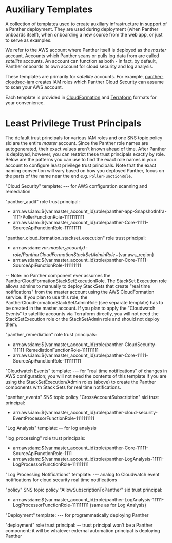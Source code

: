 # Auxiliary Templates

A collection of templates used to create auxiliary infrastructure in support of a Panther deployment.
They are used during deployment (when Panther onboards itself), when onboarding a new source from
the web app, or just to serve as examples.

We refer to the AWS account where Panther itself is deployed as the _master_ account.
Accounts which Panther scans or pulls log data from are called _satellite_ accounts. An account can
function as both - in fact, by default, Panther onboards its own account for cloud security and log analysis.

These templates are primarily for _satellite_ accounts.
For example, [panther-cloudsec-iam](cloudformation/panther-cloudsec-iam.yml) creates IAM roles
which Panther Cloud Security can assume to scan your AWS account.

Each template is provided in [CloudFormation](cloudformation) and [Terraform](terraform) formats for your convenience.

# Least Privilege Trust Principals

The default trust principals for various IAM roles and one SNS topic policy sid are the entire _master_ account. Since the Panther role names are autogenerated, their exact values aren't known ahead of time. After Panther is deployed, however, you can restrict these trust principals exactly by role. Below are the patterns you can use to find the exact role names in your account to configure least privilege trust principals. Note that the exact naming convention will vary based on how you deployed Panther, focus on the parts of the name near the end e.g. `PollerFunctionRole`.

"Cloud Security" template:
--- for AWS configuration scanning and remediation

"panther_audit" role trust principal:
- arn:aws:iam::${var.master_account_id}:role/panther-app-SnapshotInfra-1111-PollerFunctionRole-11111111111
- arn:aws:iam::${var.master_account_id}:role/panther-Core-11111-SourceApiFunctionRole-111111111

"panther_cloud_formation_stackset_execution" role trust principal:
- arn:aws:iam::${var.master_account_id}:role/PantherCloudFormationStackSetAdminRole-${var.aws_region}
- arn:aws:iam::${var.master_account_id}:role/panther-Core-11111-SourceApiFunctionRole-111111111

-- Note: no Panther component ever assumes the PantherCloudFormationStackSetExecutionRole. The StackSet Execution role allows admins to manually to deploy StackSets that create "real time notifications" from the master account using the AWS CloudFormation service. If you plan to use this role, the PantherCloudFormationStackSetAdminRole (see separate template) has to be created in the master account. If you plan to apply the "Cloudwatch Events" to satellite accounts via Terraform directly, you will not need the StackSetExecution role or the StackSetAdmin role and should not deploy them.

"panther_remediation" role trust principals:
- arn:aws:iam::${var.master_account_id}:role/panther-CloudSecurity-111111-RemediationFunctionRole-111111111
- arn:aws:iam::${var.master_account_id}:role/panther-Core-11111-SourceApiFunctionRole-111111111



"Cloudwatch Events" template:
--- for "real time notifications" of changes in AWS configuration; you will not need the contents of this template if you are using the StackSetExecution/Admin roles (above) to create the Panther components with Stack  Sets for real time notifications.

"panther_events" SNS topic policy "CrossAccountSubscription" sid trust principal:
- arn:aws:iam::${var.master_account_id}:role/panther-cloud-security-EventProcessorFunctionRole-1111111111



"Log Analysis" template:
-- for log analysis

"log_processing" role trust principals:
- arn:aws:iam::${var.master_account_id}:role/panther-Core-11111-SourceApiFunctionRole-1111
- arn:aws:iam::${var.master_account_id}:role/panther-LogAnalysis-11111-LogProcessorFunctionRole-111111111



"Log Processing Notifications" template:
--- analog to Cloudwatch event notifications for cloud security real time notifications

"policy" SNS topic policy "AllowSubscriptionToPanther" sid trust principal:
- arn:aws:iam::${var.master_account_id}:role/panther-LogAnalysis-11111-LogProcessorFunctionRole-111111111 (same as for Log Analysis)



"Deployment" template:
--- for programmatically deploying Panther

"deployment" role trust principal:
-- trust principal won't be a Panther component; it will be whatever external automation principal is deploying Panther
